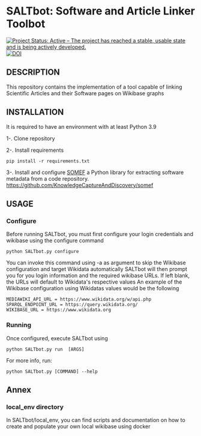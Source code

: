 # SALTbot: Software and Article Linker Toolbot
[![Project Status: Active – The project has reached a stable, usable state and is being actively developed.](https://www.repostatus.org/badges/latest/active.svg)](https://www.repostatus.org/#active) [![DOI](https://zenodo.org/badge/490763453.svg)](https://zenodo.org/badge/latestdoi/490763453)


## DESCRIPTION

  
  This repository contains the implementation of a tool capable of linking Scientific Articles and their Software pages on Wikibase graphs

## INSTALLATION
  
  It is required to have an environment with at least Python 3.9
  
  1-. Clone repository
  
  2-. Install requirements
  ```console
  pip install -r requirements.txt
  ```
  3-. Install and configure [SOMEF](https://github.com/KnowledgeCaptureAndDiscovery/somef/) a Python library for extracting software metadata from a code repository.
  https://github.com/KnowledgeCaptureAndDiscovery/somef
  
 
  
## USAGE
### Configure
Before running SALTbot, you must first configure your login credentials and wikibase using the configure command
```console
python SALTbot.py configure
```
You can invoke this command using -a as argument to skip the Wikibase configuration and target Wikidata automatically 
SALTbot will then prompt you for you login information and the required wikibase URLs. If left blank, the URLs will default to Wikidata's respective values
An example of the Wikibase configuration using Wikidatas values would be the following

```console
MEDIAWIKI_API_URL = https://www.wikidata.org/w/api.php
SPARQL_ENDPOINT_URL = https://query.wikidata.org/
WIKIBASE_URL = https://www.wikidata.org
```
### Running
Once configured, execute SALTbot using

```console
python SALTbot.py run  [ARGS]
```

 For more info, run:
 ```console
 python SALTbot.py [COMMAND] --help
 ```

 
 ## Annex
 ### local_env directory
 In SALTbot/local_env, you can find scripts and documentation on how to create and populate your own local wikibase using docker
 
 

  
